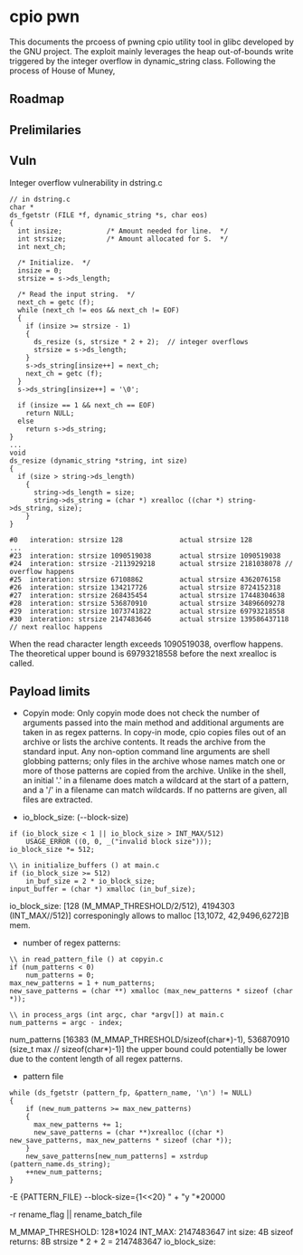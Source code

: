 
# cpio pwn

This documents the prcoess of pwning cpio utility tool in glibc developed by the GNU project. The exploit mainly leverages the heap out-of-bounds write triggered by the integer overflow in dynamic_string class. Following the process of House of Muney,

## Roadmap

## Prelimilaries
## Vuln
Integer overflow vulnerability in dstring.c
```
// in dstring.c
char *
ds_fgetstr (FILE *f, dynamic_string *s, char eos)
{
  int insize;			/* Amount needed for line.  */
  int strsize;			/* Amount allocated for S.  */
  int next_ch;

  /* Initialize.  */
  insize = 0;
  strsize = s->ds_length;

  /* Read the input string.  */
  next_ch = getc (f);
  while (next_ch != eos && next_ch != EOF)
  {
    if (insize >= strsize - 1)
	{
	  ds_resize (s, strsize * 2 + 2);  // integer overflows
	  strsize = s->ds_length;
	}
    s->ds_string[insize++] = next_ch;
    next_ch = getc (f);
  }
  s->ds_string[insize++] = '\0';

  if (insize == 1 && next_ch == EOF)
    return NULL;
  else
    return s->ds_string;
}
...
void
ds_resize (dynamic_string *string, int size)
{
  if (size > string->ds_length)
    {
      string->ds_length = size;
      string->ds_string = (char *) xrealloc ((char *) string->ds_string, size);
    }
}
```
```
#0   interation: strsize 128              actual strsize 128             
...    
#23  interation: strsize 1090519038       actual strsize 1090519038      
#24  interation: strsize -2113929218      actual strsize 2181038078 // overflow happens      
#25  interation: strsize 67108862         actual strsize 4362076158      
#26  interation: strsize 134217726        actual strsize 8724152318      
#27  interation: strsize 268435454        actual strsize 17448304638     
#28  interation: strsize 536870910        actual strsize 34896609278     
#29  interation: strsize 1073741822       actual strsize 69793218558     
#30  interation: strsize 2147483646       actual strsize 139586437118 // next realloc happens
```
When the read character length exceeds 1090519038, overflow happens. The theoretical upper bound is 69793218558 before the next xrealloc is called.

## Payload limits
- Copyin mode:
Only copyin mode does not check the number of arguments passed into the main method and additional arguments are taken in as regex patterns.
In copy-in mode, cpio copies files out of an archive or lists the archive contents. It reads the archive from the standard input. Any non-option command line arguments are shell globbing patterns; only files in the archive whose names match one or more of those patterns are copied from the archive. Unlike in the shell, an initial '.' in a filename does match a wildcard at the start of a pattern, and a '/' in a filename can match wildcards. If no patterns are given, all files are extracted.

- io_block_size: (--block-size)
``` \\ in parse_opt() at main.c
if (io_block_size < 1 || io_block_size > INT_MAX/512)
	USAGE_ERROR ((0, 0, _("invalid block size")));
io_block_size *= 512;
```
``` 
\\ in initialize_buffers () at main.c
if (io_block_size >= 512)
	in_buf_size = 2 * io_block_size;
input_buffer = (char *) xmalloc (in_buf_size);
```
io_block_size: [128 (M_MMAP_THRESHOLD/2/512), 4194303 (INT_MAX//512)] corresponingly allows to malloc [13,1072, 42,9496,6272]B mem.

- number of regex patterns:
``` 
\\ in read_pattern_file () at copyin.c
if (num_patterns < 0)
    num_patterns = 0;
max_new_patterns = 1 + num_patterns;
new_save_patterns = (char **) xmalloc (max_new_patterns * sizeof (char *));
```
``` 
\\ in process_args (int argc, char *argv[]) at main.c
num_patterns = argc - index;
```
num_patterns [16383 (M_MMAP_THRESHOLD/sizeof(char*)-1), 536870910 (size_t max // sizeof(char*)-1)] 
the upper bound could potentially be lower due to the content length of all regex patterns.  

- pattern file
```
while (ds_fgetstr (pattern_fp, &pattern_name, '\n') != NULL)
{
	if (new_num_patterns >= max_new_patterns)
	{
	  max_new_patterns += 1;
	  new_save_patterns = (char **)xrealloc ((char *) new_save_patterns, max_new_patterns * sizeof (char *));
	}
    new_save_patterns[new_num_patterns] = xstrdup (pattern_name.ds_string);
    ++new_num_patterns;
}
```



-E {PATTERN_FILE} --block-size={1<<20} " + "y "*20000

-r 
rename_flag || rename_batch_file

M_MMAP_THRESHOLD: 128*1024
INT_MAX: 2147483647
int size: 4B
sizeof returns: 8B
 strsize * 2 + 2 = 2147483647
io_block_size: 

